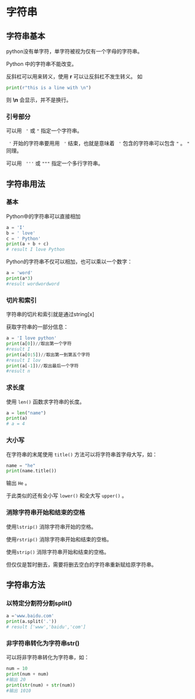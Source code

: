 # 字符串

## 字符串基本

python没有单字符，单字符被视为仅有一个字母的字符串。

Python 中的字符串不能改变。

反斜杠可以用来转义，使用 **r** 可以让反斜杠不发生转义。 如 

```python
print(r"this is a line with \n")
```

则 **\n** 会显示，并不是换行。

### 引号部分

可以用 ` '` 或 ` " ` 指定一个字符串。

 ` '` 开始的字符串要用用 ` '` 结束，也就是意味着 ` '` 包含的字符串可以包含 ` " ` 。 ` " ` 同理。

可以用 ` '''` 或 ` """ ` 指定一个多行字符串。

## 字符串用法

### 基本

Python中的字符串可以直接相加

```python
a = 'I'
b = ' love'
c = ' Python'
print(a + b + c)
# result I love Python 
```

Python的字符串不仅可以相加，也可以乘以一个数字：

```python
a = 'word'
print(a*3)
#result wordwordword
```

### 切片和索引

字符串的切片和索引就是通过string[x]

获取字符串的一部分信息：

```python
a = 'I love python'
print(a[0])//取出第一个字符
#result I
print(a[0:5])//取出第一到第五个字符
#result I lov
print(a[-1])//取出最后一个字符
#result n
```

### 求长度

使用 `len()` 函数求字符串的长度。

```python
a = len("name")
print(a)
# a = 4
```



### 大小写

在字符串的末尾使用 ` title() ` 方法可以将字符串首字母大写，如：

```python
name = "he"
print(name.title())
```

输出 ` He ` 。

于此类似的还有全小写 ` lower() ` 和全大写 ` upper() ` 。

### 消除字符串开始和结束的空格

使用` lstrip() ` 消除字符串开始的空格。

使用` rstrip() ` 消除字符串开始和结束的空格。

使用` strip() ` 消除字符串开始和结束的空格。

但仅仅是暂时删去，需要将删去空白的字符串重新赋给原字符串。

## 字符串方法

### 以特定分割符分割split()

```python
a ='www.baidu.com'
print(a.split('.'))
# result ['www','baidu','com']
```



### 非字符串转化为字符串str()

可以将非字符串转化为字符串，如：

```python
num = 10
print(num + num)
#输出 20
print(str(num) + str(num))
#输出 1010
```





